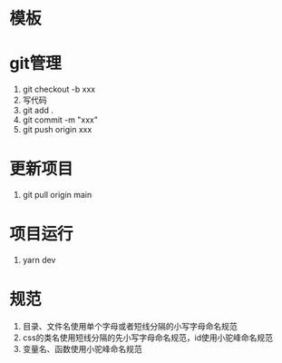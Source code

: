 # 模板
<template>
    <div>
    </div>
</template>

<script setup lang="ts">
</script>

<style scoped lang="css">
</style>

# git管理
1. git checkout -b xxx
2. 写代码
3. git add .
4. git commit -m "xxx"
5. git push origin xxx
   
# 更新项目
1. git pull origin main

# 项目运行
1. yarn dev

# 规范
1. 目录、文件名使用单个字母或者短线分隔的小写字母命名规范
2. css的类名使用短线分隔的先小写字母命名规范，id使用小驼峰命名规范
3. 变量名、函数使用小驼峰命名规范